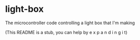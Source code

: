 # light-box

The microcontroller code controlling a light box that I'm making

(This README is a stub, you can help by e x p a n d i n g i t)
